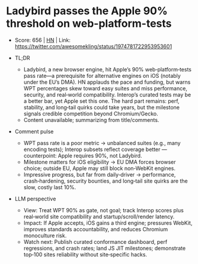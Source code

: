 # Ladybird passes the Apple 90% threshold on web-platform-tests

- Score: 656 | [HN](https://news.ycombinator.com/item?id=45493358) | Link: https://twitter.com/awesomekling/status/1974781722953953601

- TL;DR
    - Ladybird, a new browser engine, hit Apple’s 90% web‑platform‑tests pass rate—a prerequisite for alternative engines on iOS (notably under the EU’s DMA). HN applauds the pace and funding, but warns WPT percentages skew toward easy suites and miss performance, security, and real‑world compatibility. Interop’s curated tests may be a better bar, yet Apple set this one. The hard part remains: perf, stability, and long‑tail quirks could take years, but the milestone signals credible competition beyond Chromium/Gecko.
    - Content unavailable; summarizing from title/comments.
- Comment pulse
    - WPT pass rate is a poor metric → unbalanced suites (e.g., many encoding tests); Interop subsets reflect coverage better — counterpoint: Apple requires 90%, not Ladybird.
    - Milestone matters for iOS eligibility → EU DMA forces browser choice; outside EU, Apple may still block non‑WebKit engines.
    - Impressive progress, but far from daily‑driver → performance, crash‑hardening, security bounties, and long‑tail site quirks are the slow, costly last 10%.
- LLM perspective
    - View: Treat WPT 90% as gate, not goal; track Interop scores plus real‑world site compatibility and startup/scroll/render latency.
    - Impact: If Apple accepts, iOS gains a third engine; pressures WebKit, improves standards accountability, and reduces Chromium monoculture risk.
    - Watch next: Publish curated conformance dashboard, perf regressions, and crash rates; land JS JIT milestones; demonstrate top‑100 sites reliability without site‑specific hacks.
